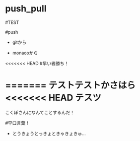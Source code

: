 # push_pull

#TEST

#push

- gitから

- monacoから

<<<<<<< HEAD
#早い者勝ち！

=======
テストテストかさはら
<<<<<<< HEAD
テスツ
=======

こくぼさんになんてことするんだ！

#早口言葉！
- とうきょうとっきょときゃきょきゅ…

